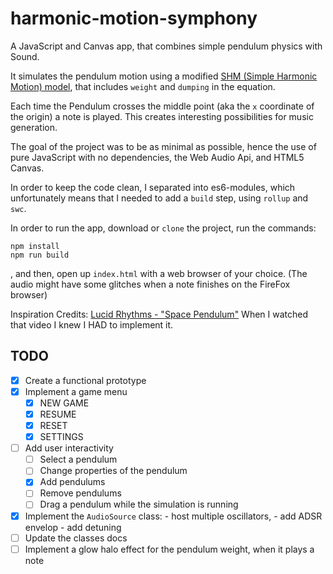 # harmonic-motion-symphony

A JavaScript and Canvas app, that combines simple pendulum physics with Sound.

It simulates the pendulum motion using a modified
[SHM (Simple Harmonic Motion) model](https://en.wikipedia.org/wiki/Simple_harmonic_motion),
that includes `weight` and `dumping` in the equation.

Each time the Pendulum crosses the middle point (aka the `x` coordinate of the
origin) a note is played. This creates interesting possibilities for music
generation.

The goal of the project was to be as minimal as possible, hence the use of pure
JavaScript with no dependencies, the Web Audio Api, and HTML5 Canvas.

In order to keep the code clean, I separated into es6-modules, which
unfortunately means that I needed to add a `build` step, using `rollup` and
`swc`.

In order to run the app, download or `clone` the project, run the commands:

```
npm install
npm run build
```

, and then, open up `index.html` with a web browser of your choice. (The audio
might have some glitches when a note finishes on the FireFox browser)

Inspiration Credits:
[Lucid Rhythms - "Space Pendulum"](https://www.youtube.com/watch?v=JhUcHtbDOWE)
When I watched that video I knew I HAD to implement it.

## TODO

- [x] Create a functional prototype
- [x] Implement a game menu
  - [x] NEW GAME
  - [x] RESUME
  - [x] RESET
  - [x] SETTINGS
- [ ] Add user interactivity
  - [ ] Select a pendulum
  - [ ] Change properties of the pendulum
  - [x] Add pendulums
  - [ ] Remove pendulums
  - [ ] Drag a pendulum while the simulation is running
- [x] Implement the `AudioSource` class: - host multiple oscillators, - add ADSR
      envelop - add detuning
- [ ] Update the classes docs
- [ ] Implement a glow halo effect for the pendulum weight, when it plays a note
